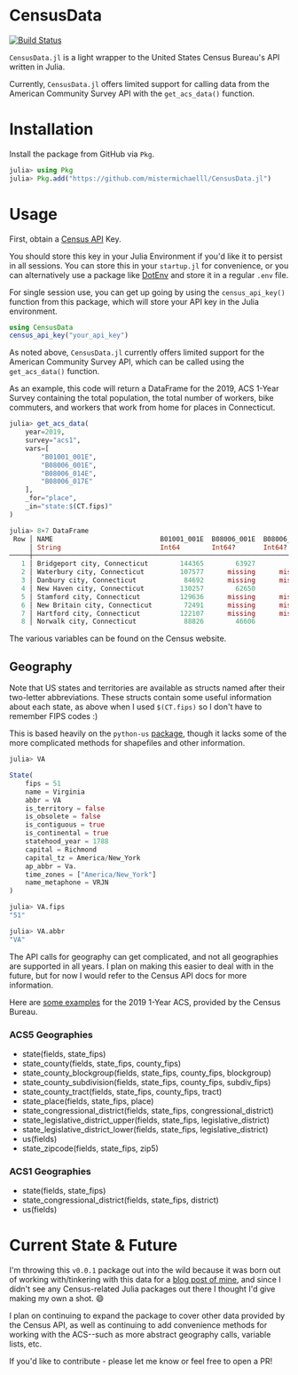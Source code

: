 # CensusData
[![Build Status](https://github.com/mistermichaelll/CensusData.jl/actions/workflows/CI.yml/badge.svg?branch=main)](https://github.com/mistermichaelll/CensusData.jl/actions/workflows/CI.yml?query=branch%3Amain)

`CensusData.jl` is a light wrapper to the United States Census Bureau's API written in Julia.

Currently, `CensusData.jl` offers limited support for calling data from the American Community Survey API with the `get_acs_data()` function.

# Installation
Install the package from GitHub via `Pkg`.

```julia
julia> using Pkg
julia> Pkg.add("https://github.com/mistermichaelll/CensusData.jl")
```

# Usage
First, obtain a [Census API](https://api.census.gov/data/key_signup.html) Key.

You should store this key in your Julia Environment if you'd like it to persist in all sessions. You can store this in your `startup.jl` for convenience, or you can alternatively use a package like [DotEnv](https://github.com/tecosaur/DotEnv.jl) and store it in a regular `.env` file.

For single session use, you can get up going by using the `census_api_key()` function from this package, which will store your API key in the Julia environment.

```julia
using CensusData
census_api_key("your_api_key")
```

As noted above, `CensusData.jl` currently offers limited support for the American Community Survey API, which can be called using the `get_acs_data()` function.

As an example, this code will return a DataFrame for the 2019, ACS 1-Year Survey containing the total population, the total number of workers, bike commuters, and workers that work from home for places in Connecticut.

```julia
julia> get_acs_data(
    year=2019,
    survey="acs1",
    vars=[
        "B01001_001E",
        "B08006_001E", 
        "B08006_014E", 
        "B08006_017E"
    ],
    _for="place",
    _in="state:$(CT.fips)"
)

julia> 8×7 DataFrame
 Row │ NAME                           B01001_001E  B08006_001E  B08006_014E  B08006_017E  state   place  
     │ String                         Int64        Int64?       Int64?       Int64?       String  String 
─────┼───────────────────────────────────────────────────────────────────────────────────────────────────
   1 │ Bridgeport city, Connecticut        144365        63927            0         1260  09      08000
   2 │ Waterbury city, Connecticut         107577      missing      missing      missing  09      80000
   3 │ Danbury city, Connecticut            84692      missing      missing      missing  09      18430
   4 │ New Haven city, Connecticut         130257        62650         2066         2221  09      52000
   5 │ Stamford city, Connecticut          129636      missing      missing      missing  09      73000
   6 │ New Britain city, Connecticut        72491      missing      missing      missing  09      50370
   7 │ Hartford city, Connecticut          122107      missing      missing      missing  09      37000
   8 │ Norwalk city, Connecticut            88826        46606           40         1394  09      55990
```

The various variables can be found on the Census website.

## Geography

Note that US states and territories are available as structs named after their two-letter abbreviations. These structs contain some useful information about each state, as above when I used `$(CT.fips)` so I don't have to remember FIPS codes :)

This is based heavily on the `python-us` [package](https://github.com/unitedstates/python-us), though it lacks some of the more complicated methods for shapefiles and other information.

```julia
julia> VA

State(
    fips = 51
    name = Virginia
    abbr = VA
    is_territory = false
    is_obsolete = false
    is_contiguous = true
    is_continental = true
    statehood_year = 1788
    capital = Richmond
    capital_tz = America/New_York
    ap_abbr = Va.
    time_zones = ["America/New_York"]
    name_metaphone = VRJN
)

julia> VA.fips
"51"

julia> VA.abbr
"VA"
```

The API calls for geography can get complicated, and not all geographies are supported in all years. I plan on making this easier to deal with in the future, but for now I would refer to the Census API docs for more information.


Here are [some examples](https://api.census.gov/data/2019/acs/acs1/examples.html) for the 2019 1-Year ACS, provided by the Census Bureau.

### ACS5 Geographies
- state(fields, state_fips)
- state_county(fields, state_fips, county_fips)
- state_county_blockgroup(fields, state_fips, county_fips, blockgroup)
- state_county_subdivision(fields, state_fips, county_fips, subdiv_fips)
- state_county_tract(fields, state_fips, county_fips, tract)
- state_place(fields, state_fips, place)
- state_congressional_district(fields, state_fips, congressional_district)
- state_legislative_district_upper(fields, state_fips, legislative_district)
- state_legislative_district_lower(fields, state_fips, legislative_district)
- us(fields)
- state_zipcode(fields, state_fips, zip5)

### ACS1 Geographies
- state(fields, state_fips)
- state_congressional_district(fields, state_fips, district)
- us(fields)

# Current State & Future
I'm throwing this `v0.0.1` package out into the wild because it was born out of working with/tinkering with this data for a [blog post of mine](https://michaelkjohnson.info/posts/2024-08-02-census-biking/), and since I didn't see any Census-related Julia packages out there I thought I'd give making my own a shot. 😄

I plan on continuing to expand the package to cover other data provided by the Census API, as well as continuing to add convenience methods for working with the ACS--such as more abstract geography calls, variable lists, etc.

If you'd like to contribute - please let me know or feel free to open a PR!
